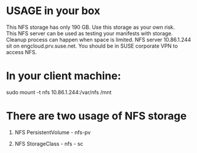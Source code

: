 
# USAGE in your box
This NFS storage has only 190 GB. Use this storage as your own risk.   
This NFS server can be used as testing your manifests with storage.    
Cleanup process can happen when space is limited. NFS server 10.86.1.244 sit on engcloud.prv.suse.net.
You should be in SUSE corporate VPN to access NFS.

# In your client machine:
sudo mount -t nfs 10.86.1.244:/var/nfs /mnt

# There are two usage of NFS storage
1. NFS PersistentVolume - nfs-pv

2. NFS StorageClass - nfs - sc

